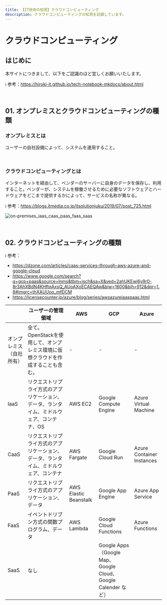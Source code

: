 ```yaml
---
title: 【IT技術の知見】クラウドコンピューティング
description: クラウドコンピューティングの知見を記録しています。
---
```


# クラウドコンピューティング

## はじめに

本サイトにつきまして、以下をご認識のほど宜しくお願いいたします。

ℹ️ 参考：https://hiroki-it.github.io/tech-notebook-mkdocs/about.html

<br>

## 01. オンプレミスとクラウドコンピューティングの種類

### オンプレミスとは

ユーザーの自社設備によって、システムを運用すること。　

<br>

### クラウドコンピューティングとは

インターネットを経由して、ベンダーのサーバーに自身のデータを保存し、利用すること。ベンダーが、システムを稼働させるために必要なソフトウェアとハードウェアをどこまで提供するかによって、サービスの名称が異なる。

ℹ️ 参考：https://blogs.itmedia.co.jp/itsolutionjuku/2019/07/post_725.html

![on-premises_iaas_caas_paas_faas_saas](https://raw.githubusercontent.com/hiroki-it/tech-notebook/master/images/on-premises_iaas_caas_paas_faas_saas.png)

<br>

## 02. クラウドコンピューティングの種類

ℹ️ 参考：

- https://dzone.com/articles/caas-services-through-aws-azure-and-google-cloud
- https://www.google.com/search?q=gcp+paas&source=lnms&tbm=isch&sa=X&ved=2ahUKEwj6y9r0-8r3AhXBdN4KHftqAxsQ_AUoAXoECAEQAw&biw=1600&bih=912&dpr=1.8#imgrc=thXAUUoo_mfDCM
- https://licensecounter.jp/azure/blog/series/awsazureiaaspaas.html

|                          | ユーザーの管理領域                                           | AWS                   | GCP                                                          | Azure                     |
| ------------------------ | ------------------------------------------------------------ | --------------------- | ------------------------------------------------------------ | ------------------------- |
| オンプレミス（自社所有） | 全て。OpenStackを使用して、オンプレミス環境に仮想クラウドを作成することも含む。 | -                     | -                                                            | -                         |
| IaaS                     | リクエストリプライ方式のアプリケーション、データ、ランタイム、ミドルウェア、コンテナ、OS | AWS EC2               | Google Compute Engine                                        | Azure Virtual Machine     |
| CaaS                     | リクエストリプライ方式のアプリケーション、データ、ランタイム、ミドルウェア、コンテナ | AWS Fargate           | Google Cloud Run                                             | Azure Container Instances |
| PaaS                     | リクエストリプライ方式のアプリケーション、データ             | AWS Elastic Beanstalk | Google App Engine                                            | Azure App Service         |
| FaaS                     | イベントドリブン方式の関数プログラム、データ                 | AWS Lambda            | Google Cloud Functions                                       | Azure Functions           |
| SaaS                     | なし                                                         |                       | Google Apps（Google Map、Google Cloud、Google Calender など） |                           |

<br>
